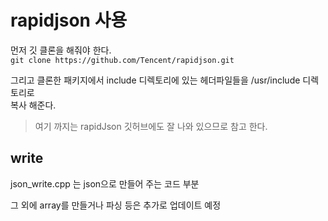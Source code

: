 # rapidjson 사용
먼저 깃 클론을 해줘야 한다.    
`git clone https://github.com/Tencent/rapidjson.git`

그리고 클론한 패키지에서 include 디렉토리에 있는 헤더파일들을 /usr/include 디렉토리로  
복사 해준다. 

> 여기 까지는 rapidJson 깃허브에도 잘 나와 있으므로 참고 한다.  


## write
json_write.cpp 는 json으로 만들어 주는 코드 부분

그 외에 array를 만들거나 파싱 등은 추가로 업데이트 예정
